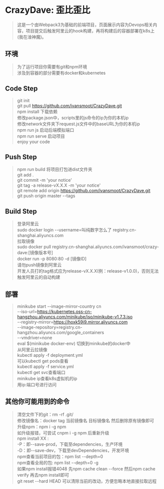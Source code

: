 # CrazyDave: 歪比歪比

> 这是一个由Webpack3为基础的前端项目，页面展示内容为Devops相关内容，项目提交后触发阿里云的hook构建，再将构建后的容器部署在k8s上(我在淦神魔)。

## 环境

> 为了运行项目你需要有git和npm环境</br>
> 涉及到容器的部分需要有docker和kubernetes

## Code Step
> git init </br>
> git pull https://github.com/ivansmoot/CrazyDave.git </br>
> npm install 下载依赖 </br>
> 修改package.json中，scripts里的js命令的ip为你的本机ip </br>
> 修改network文件夹下request.js文件中的baseURL为你的本机ip </br>
> npm run js 启动后端模拟端口 </br>
> npm run serve 启动项目 </br>
> enjoy your code

## Push Step
> npm run build 将项目打包进dist文件夹 </br>
> git add . </br>
> git commit -m 'your notice' </br>
> git tag -a release-vX.X.X -m 'your notice' </br>
> git remote add origin https://github.com/ivansmoot/CrazyDave.git </br>
> git push origin master --tags


## Build Step
> 登录阿里云 </br>
> sudo docker login --username=叫纯数字怎么了 registry.cn-shanghai.aliyuncs.com </br>
> 拉取镜像 </br>
> sudo docker pull registry.cn-shanghai.aliyuncs.com/ivansmoot/crazy-dave:[镜像版本号] </br>
> docker run -p 8080:80 -d [镜像ID] </br>
> 请勿push镜像到阿里云 </br>
> 开发人员打的tag格式应为release-vX.X.X(例：release-v1.0.0)，否则无法触发阿里云的自动构建

## 部署
> minikube start --image-mirror-country cn \
    --iso-url=https://kubernetes.oss-cn-hangzhou.aliyuncs.com/minikube/iso/minikube-v1.7.3.iso \
    --registry-mirror=https://hoxk59i9.mirror.aliyuncs.com \
    --image-repository=registry.cn-hangzhou.aliyuncs.com/google_containers \
    --vmdriver=none
> </br> eval $(minikube docker-env) 切换到minikube的docker中 </br>
> 从阿里云拉镜像 </br>
> kubectl apply -f deployment.yml </br>
> 可以kubectl get pods查看 </br>
> kubectl apply -f service.yml </br>
> kubectl get svc查看端口 </br>
> minikube ip查看k8s虚拟机的ip </br>
> 用ip:端口号进行访问

## 其他你可能用到的命令
> 清空文件下的git：rm -rf .git/ </br>
> 修改镜像名：docker tag 当前镜像名 目标镜像名 然后删除原有镜像即可 </br>
> 升级npm：npm i -g npm </br>
> 如升级报错，可尝试 cnpm i -g npm 后重新升级 </br>
> npm install XX : </br>
> -P：即--save-prod，下载至dependencies，生产环境 </br>
> -D：即--save-dev，下载至devDependencies，开发环境 </br>
> npm查看当前项目的包：npm list --depth=0 </br>
> npm查看全局的包: npm list --depth=0 -g </br>
> 如果npm install报错4048 先npm cache clean --force 然后npm cache verify 再去npm install即可 </br>
> git reset --hard HEAD 可以清除当前的改动，方便忽略本地直接拉取远程 </br>
